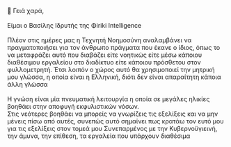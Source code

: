 👋 Γειά χαρά,<br><br>
Eίμαι ο Βασίλης Ιδρυτής της Φiriki Intelligence<br><br>
Πλέον στις ημέρες μας η Τεχνητή Νοημοσύνη αναλαμβάνει να πραγματοποιήσει για τον άνθρωπο πράγματα που έκανε ο ίδιος,
όπως το να μεταφράζει αυτό που διαβάζει είτε νοητικώς είτε μέσω κάποιου διαθέσιμου εργαλείου στο διαδίκτυο είτε κάποιου πρόσθετου στον φυλλομετρητή.
Έτσι λοιπόν ο χώρος αυτό θα χρησιμοποιεί την μητρική μου γλώσσα, η οποία είναι η Ελληνική, διότι δεν είναι απαραίτητη κάποια άλλη γλώσσα<br><br>
Η γνώση είναι μία πνευματική λειτουργία η οποία σε μεγάλες ηλικίες βοηθάει στην αποφυγή εκφυλιστικών νόσων.<br>
Στις νεότερες βοηθάει να μπορείς να γνωρίζεις τις εξελίξεις και να μην μένεις πίσω από αυτές, συνεπώς αυτό σημαίνει πως κρατάω τον ευτό μου για τις εξελίξεις στον τομεά μου
Συνεπαρμένος με την Κυβερνοϋγιεινή, την άμυνα, την επίθεση, τα εργαλεία που υπάρχουν διαθέσιμα

<!---
F-I-Agency/F-I-Agency is a ✨ special ✨ repository because its `README.md` (this file) appears on your GitHub profile.
You can click the Preview link to take a look at your changes.
--->

